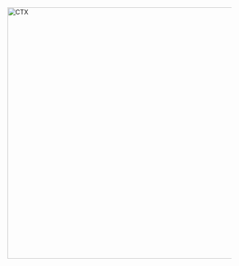 <img width="1117" height="564" alt="CTX" src="https://github.com/user-attachments/assets/d44450ce-1a52-4298-8b71-34e783be168a" />

